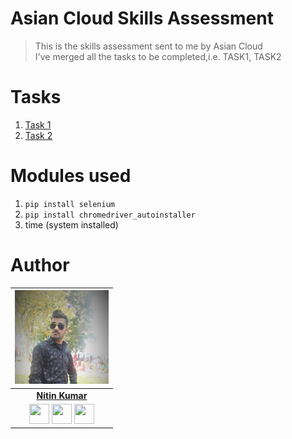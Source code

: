 # Asian Cloud Skills Assessment

> This is the skills assessment sent to me by Asian Cloud  
> I've merged all the tasks to be completed,i.e. TASK1, TASK2 <!-- , TASK3  
> Applied for the post of Software Quality Assurance Engineer with ~2 YOE --> 

# Tasks

1. [Task 1](https://github.com/nitinkumar30/Asian-Cloud-Project/tree/main/Task%201)
2. [Task 2](https://github.com/nitinkumar30/Asian-Cloud-Project/tree/main/Task%202)
<!-- 3. [Task 3](https://github.com/nitinkumar30/Asian-Cloud-Project/tree/main/Task%203) -->

# Modules used

1. ```pip install selenium```
2. ```pip install chromedriver_autoinstaller```
3. time (system installed)

# Author


|                                                                                                                                                                                                         <a href="https://nitin-kr.onrender.com/"><img src="https://github.com/nitinkumar30/nitscv/blob/main/image/nitin-1.jpg" width="150px " height="150px" /></a>                                                                                                                                                                                                          |
|:----------------------------------------------------------------------------------------------------------------------------------------------------------------------------------------------------------------------------------------------------------------------------------------------------------------------------------------------------------------------------------------------------------------------------------------------------------------------------------------------------------------------------------------------------------------------------------:|
|                                                                                                                                                                                                                                                                 **[Nitin Kumar](https://nitin-kr.onrender.com/)**                                                                                                                                                                                                                                                                  |
| <a href="https://twitter.com/nitinkumar30"><img src="https://raw.githubusercontent.com/vinitshahdeo/Water-Monitoring-System/master/assets/twitter.png" width="32px" height="32px"></a> <a href="https://www.facebook.com/b1AcK6AG16"><img src="https://raw.githubusercontent.com/vinitshahdeo/Water-Monitoring-System/master/assets/facebook.png" width="32px" height="32px"></a> <a href="https://www.linkedin.com/in/nitin30kumar/"><img src="https://raw.githubusercontent.com/vinitshahdeo/Water-Monitoring-System/master/assets/linkedin.png" width="32px" height="32px"></a> |
